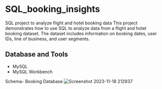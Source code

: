 # SQL_booking_insights
SQL project to analyze flight and hotel booking data
This project demonstrates how to use SQL to analyze data from a flight and hotel booking dataset. The dataset includes information on booking dates, user IDs, line of business, and user segments.
## Database and Tools
* MySQL
* MySQL Workbench

Schema- Booking Database
![Screenshot 2023-11-18 212937](https://github.com/Aanchaljain04/SQL_booking_insights/assets/47006604/2268358b-eb2a-4032-a702-3a8862b2a6b8)
